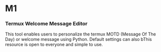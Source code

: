 # M1
### Termux Welcome Message Editor
This tool enables users to personalize the termux MOTD (Message Of The Day) or welcome message using Python. Default settings can also bThis resource is open to everyone and simple to use. 
